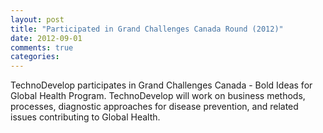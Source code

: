 ```yaml
---
layout: post
title: "Participated in Grand Challenges Canada Round (2012)"
date: 2012-09-01
comments: true
categories: 
---
```

<p>TechnoDevelop participates in Grand Challenges Canada - Bold Ideas for Global Health Program. TechnoDevelop will work on business methods, processes, diagnostic approaches for disease prevention, and related issues contributing to Global Health.</p>